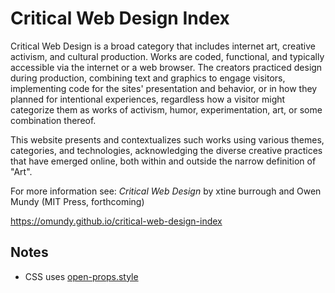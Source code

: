 # Critical Web Design Index

Critical Web Design is a broad category that includes internet art, creative activism, and cultural production. Works are coded, functional, and typically accessible via the internet or a web browser. The creators practiced design during production, combining text and graphics to engage visitors, implementing code for the sites' presentation and behavior, or in how they planned for intentional experiences, regardless how a visitor might categorize them as works of activism, humor, experimentation, art, or some combination thereof.

This website presents and contextualizes such works using various themes, categories, and technologies, acknowledging the diverse creative practices that have emerged online, both within and outside the narrow definition of "Art".

For more information see: <i>Critical Web Design</i> by xtine burrough and Owen Mundy (MIT Press, forthcoming)


https://omundy.github.io/critical-web-design-index


## Notes

- CSS uses [open-props.style](https://open-props.style/)

